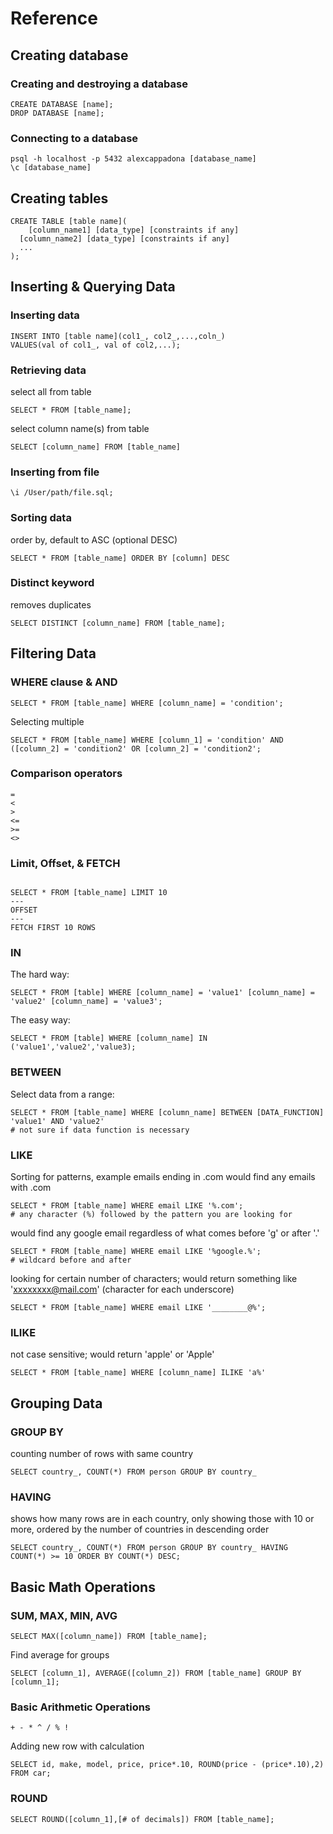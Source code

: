 # Reference

## Creating database
### Creating and destroying a database
```
CREATE DATABASE [name];
DROP DATABASE [name];
```

### Connecting to a database
```
psql -h localhost -p 5432 alexcappadona [database_name]
\c [database_name]
```


## Creating tables
```
CREATE TABLE [table name](
	[column_name1] [data_type] [constraints if any]
  [column_name2] [data_type] [constraints if any]
  ...
);
```


## Inserting & Querying Data

### Inserting data
```
INSERT INTO [table name](col1_, col2_,...,coln_)
VALUES(val of col1_, val of col2,...);
```

### Retrieving data
select all from table
```
SELECT * FROM [table_name];
```
select column name(s) from table
```
SELECT [column_name] FROM [table_name]
```

### Inserting from file
```
\i /User/path/file.sql;
```

### Sorting data
order by, default to ASC (optional DESC)
```
SELECT * FROM [table_name] ORDER BY [column] DESC
```

### Distinct keyword
removes duplicates
```
SELECT DISTINCT [column_name] FROM [table_name];
```


## Filtering Data

### WHERE clause & AND
```
SELECT * FROM [table_name] WHERE [column_name] = 'condition';
```
Selecting multiple
```
SELECT * FROM [table_name] WHERE [column_1] = 'condition' AND ([column_2] = 'condition2' OR [column_2] = 'condition2';
```

### Comparison operators
```
=
<
>
<=
>=
<>
```

### Limit, Offset, & FETCH
```

SELECT * FROM [table_name] LIMIT 10
---
OFFSET
---
FETCH FIRST 10 ROWS
```

### IN
The hard way:
```
SELECT * FROM [table] WHERE [column_name] = 'value1' [column_name] = 'value2' [column_name] = 'value3';
```
The easy way:
```
SELECT * FROM [table] WHERE [column_name] IN ('value1','value2','value3);
```

### BETWEEN
Select data from a range:
```
SELECT * FROM [table_name] WHERE [column_name] BETWEEN [DATA_FUNCTION] 'value1' AND 'value2'
# not sure if data function is necessary
```

### LIKE
Sorting for patterns, example emails ending in .com
would find any emails with .com
```
SELECT * FROM [table_name] WHERE email LIKE '%.com';
# any character (%) followed by the pattern you are looking for
```
would find any google email regardless of what comes before 'g' or after '.'
```
SELECT * FROM [table_name] WHERE email LIKE '%google.%';
# wildcard before and after
```
looking for certain number of characters; would return something like 'xxxxxxxx@mail.com' (character for each underscore)
```
SELECT * FROM [table_name] WHERE email LIKE '________@%';
```

### ILIKE
not case sensitive; would return 'apple' or 'Apple'
```
SELECT * FROM [table_name] WHERE [column_name] ILIKE 'a%'
```


## Grouping Data
### GROUP BY
counting number of rows with same country
```
SELECT country_, COUNT(*) FROM person GROUP BY country_
```

### HAVING
shows how many rows are in each country, only showing those with 10 or more, ordered by the number of countries in descending order
```
SELECT country_, COUNT(*) FROM person GROUP BY country_ HAVING COUNT(*) >= 10 ORDER BY COUNT(*) DESC;
```


## Basic Math Operations
### SUM, MAX, MIN, AVG
```
SELECT MAX([column_name]) FROM [table_name];
```
Find average for groups
```
SELECT [column_1], AVERAGE([column_2]) FROM [table_name] GROUP BY [column_1];
```

### Basic Arithmetic Operations
```
+ - * ^ / % !
```
Adding new row with calculation
```
SELECT id, make, model, price, price*.10, ROUND(price - (price*.10),2) FROM car;
```

### ROUND
```
SELECT ROUND([column_1],[# of decimals]) FROM [table_name];
```
